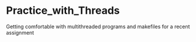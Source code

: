 # Practice_with_Threads
Getting comfortable with multithreaded programs and makefiles for a recent assignment
